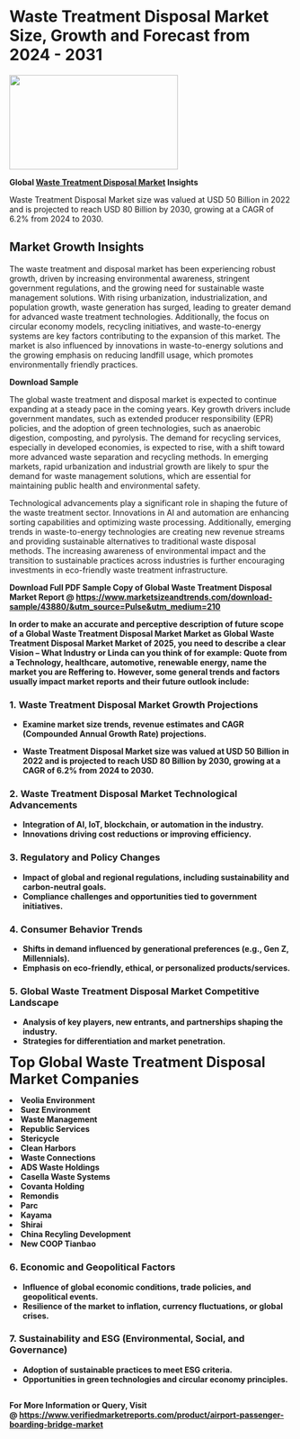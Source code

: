 <H1>Waste Treatment Disposal Market Size, Growth and Forecast from 2024 - 2031</H1><img class="aligncenter size-medium wp-image-584254" src="https://thirdeyenews.in/wp-content/uploads/2024/09/Global-Market-Research-300x168.jpeg" alt="" width="300" height="168" /><p><strong>Global&nbsp;<a href="https://www.marketsizeandtrends.com/download-sample/43880/&amp;utm_source=Pulse&amp;utm_medium=210">Waste Treatment Disposal Market</a> Insights</strong></p><p>Waste Treatment Disposal Market size was valued at USD 50 Billion in 2022 and is projected to reach USD 80 Billion by 2030, growing at a CAGR of 6.2% from 2024 to 2030.</p><p><h2>Market Growth Insights</h2> <p>The waste treatment and disposal market has been experiencing robust growth, driven by increasing environmental awareness, stringent government regulations, and the growing need for sustainable waste management solutions. With rising urbanization, industrialization, and population growth, waste generation has surged, leading to greater demand for advanced waste treatment technologies. Additionally, the focus on circular economy models, recycling initiatives, and waste-to-energy systems are key factors contributing to the expansion of this market. The market is also influenced by innovations in waste-to-energy solutions and the growing emphasis on reducing landfill usage, which promotes environmentally friendly practices.</p> <p><strong>Download Sample</strong></p> <p>The global waste treatment and disposal market is expected to continue expanding at a steady pace in the coming years. Key growth drivers include government mandates, such as extended producer responsibility (EPR) policies, and the adoption of green technologies, such as anaerobic digestion, composting, and pyrolysis. The demand for recycling services, especially in developed economies, is expected to rise, with a shift toward more advanced waste separation and recycling methods. In emerging markets, rapid urbanization and industrial growth are likely to spur the demand for waste management solutions, which are essential for maintaining public health and environmental safety.</p> <p>Technological advancements play a significant role in shaping the future of the waste treatment sector. Innovations in AI and automation are enhancing sorting capabilities and optimizing waste processing. Additionally, emerging trends in waste-to-energy technologies are creating new revenue streams and providing sustainable alternatives to traditional waste disposal methods. The increasing awareness of environmental impact and the transition to sustainable practices across industries is further encouraging investments in eco-friendly waste treatment infrastructure.</p> <p><strong></p><p><span class=""><strong>Download Full PDF Sample Copy of Global Waste Treatment Disposal Market Report</strong> @ <a href="https://www.marketsizeandtrends.com/download-sample/43880/&amp;utm_source=Pulse&amp;utm_medium=210" target="_blank">https://www.marketsizeandtrends.com/download-sample/43880/&amp;utm_source=Pulse&amp;utm_medium=210</a></span></p><p>In order to make an accurate and perceptive description of future scope of a Global&nbsp;Waste Treatment Disposal Market Market as Global&nbsp;Waste Treatment Disposal Market Market of 2025, you need to describe a clear Vision &ndash; What Industry or Linda can you think of for example: Quote from a Technology, healthcare, automotive, renewable energy, name the market you are Reffering to. However, some general trends and factors usually impact market reports and their future outlook include:</p><h3>1.&nbsp;<strong>Waste Treatment Disposal Market Growth Projections</strong></h3><ul><li>Examine market size trends, revenue estimates and CAGR (Compounded Annual Growth Rate) projections.</li><li><p>Waste Treatment Disposal Market size was valued at USD 50 Billion in 2022 and is projected to reach USD 80 Billion by 2030, growing at a CAGR of 6.2% from 2024 to 2030.</p></li></ul><h3>2.&nbsp;<strong>Waste Treatment Disposal Market Technological Advancements</strong></h3><ul><li>Integration of AI, IoT, blockchain, or automation in the industry.</li><li>Innovations driving cost reductions or improving efficiency.</li></ul><h3>3.&nbsp;<strong>Regulatory and Policy Changes</strong></h3><ul><li>Impact of global and regional regulations, including sustainability and carbon-neutral goals.</li><li>Compliance challenges and opportunities tied to government initiatives.</li></ul><h3>4.&nbsp;<strong>Consumer Behavior Trends</strong></h3><ul><li>Shifts in demand influenced by generational preferences (e.g., Gen Z, Millennials).</li><li>Emphasis on eco-friendly, ethical, or personalized products/services.</li></ul><h3>5.&nbsp;<strong>Global Waste Treatment Disposal Market Competitive Landscape</strong></h3><ul><li>Analysis of key players, new entrants, and partnerships shaping the industry.</li><li>Strategies for differentiation and market penetration.</li></ul><p data-pm-slice="1 1 []"><span style="color: inherit; font-family: inherit; font-size: 25px;">Top Global Waste Treatment Disposal Market Companies</span></p><div class="" data-test-id=""><p><li>Veolia Environment</li><li> Suez Environment</li><li> Waste Management</li><li> Republic Services</li><li> Stericycle</li><li> Clean Harbors</li><li> Waste Connections</li><li> ADS Waste Holdings</li><li> Casella Waste Systems</li><li> Covanta Holding</li><li> Remondis</li><li> Parc</li><li> Kayama</li><li> Shirai</li><li> China Recyling Development</li><li> New COOP Tianbao</li></p></div><h3>6.&nbsp;<strong>Economic and Geopolitical Factors</strong></h3><ul><li>Influence of global economic conditions, trade policies, and geopolitical events.</li><li>Resilience of the market to inflation, currency fluctuations, or global crises.</li></ul><h3>7.&nbsp;<strong>Sustainability and ESG (Environmental, Social, and Governance)</strong></h3><ul><li>Adoption of sustainable practices to meet ESG criteria.</li><li>Opportunities in green technologies and circular economy principles.</li></ul><h2><strong style="font-size: 14px;">For More Information or Query, Visit @&nbsp;</strong><a style="background-color: #ffffff; font-size: 14px;" href="https://www.marketsizeandtrends.com/report/waste-treatment-disposal-market/" target="_blank">https://www.verifiedmarketreports.com/product/airport-passenger-boarding-bridge-market</a></h2>
